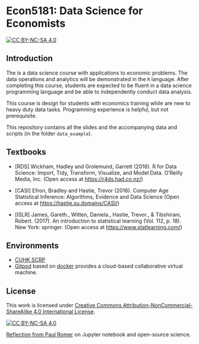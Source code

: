 # Econ5181: Data Science for Economists


[![CC BY-NC-SA 4.0][cc-by-nc-sa-shield]][cc-by-nc-sa]

## Introduction

The is a data science course with applications to economic problems. The data operations and analytics will be demonstrated in the `R` language.
After completing this course, students are expected to be fluent in a data science programming language and be able to independently conduct data analysis.

This course is design for students with economics training while are new to heavy duty data tasks.
Programming experience is helpful, but not prerequisite.

This repository contains all the slides and the accompanying data and scripts (in the folder `data_example`).

## Textbooks

* [RDS] Wickham, Hadley and Grolemund, Garrett (2016). R for Data Science: Import, Tidy, Transform, Visualize, and Model Data. O’Reilly Media, Inc. (Open access at https://r4ds.had.co.nz/)

* [CASI] Efron, Bradley and Hastie, Trevor (2016). Computer Age Statistical Inference: Algorithms, Evidence and Data Science (Open access at https://hastie.su.domains/CASI/)

* [ISLR] James, Gareth., Witten, Daniela., Hastie, Trevor., & Tibshirani, Robert. (2017). An introduction to statistical learning (Vol. 112, p. 18). New York: springer. (Open access at https://www.statlearning.com/)



## Environments

* [CUHK SCRP](https://scrp-login.econ.cuhk.edu.hk/jupyter/hub/login?next=%2Fjupyter%2Fhub%2F)
* [Gitpod](https://gitpod.io/#https://github.com/zhentaoshi/Econ5821) based on [docker](https://hub.docker.com/r/ztshi/econ_data_sci/tags) provides a cloud-based collaborative virtual machine.


## License

This work is licensed under
[Creative Commons Attribution-NonCommercial-ShareAlike 4.0 International License][cc-by-nc-sa].

[![CC BY-NC-SA 4.0][cc-by-nc-sa-image]][cc-by-nc-sa]

[Reflection from Paul Romer](https://paulromer.net/jupyter-mathematica-and-the-future-of-the-research-paper/) on Jupyter notebook and open-source science.

[cc-by-nc-sa]: http://creativecommons.org/licenses/by-nc-sa/4.0/
[cc-by-nc-sa-image]: https://licensebuttons.net/l/by-nc-sa/4.0/88x31.png
[cc-by-nc-sa-shield]: https://img.shields.io/badge/License-CC%20BY--NC--SA%204.0-lightgrey.svg


